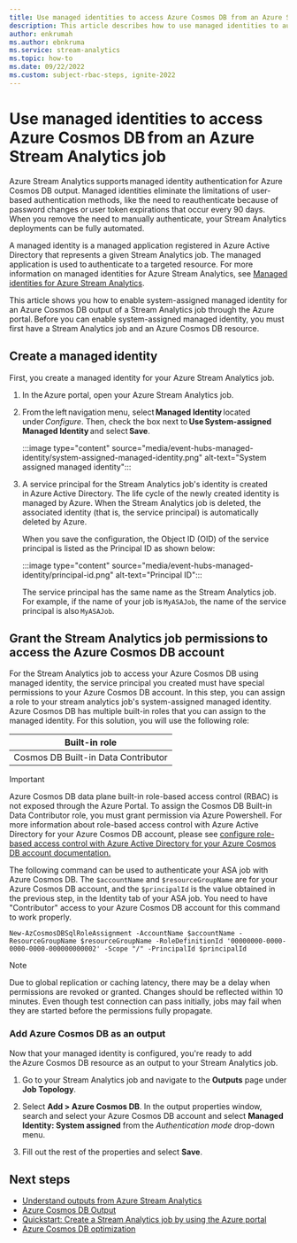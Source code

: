 ```yaml
---
title: Use managed identities to access Azure Cosmos DB from an Azure Stream Analytics job
description: This article describes how to use managed identities to authenticate your Azure Stream Analytics job to an Azure Cosmos DB output.
author: enkrumah
ms.author: ebnkruma
ms.service: stream-analytics
ms.topic: how-to
ms.date: 09/22/2022
ms.custom: subject-rbac-steps, ignite-2022
---
```


# Use managed identities to access Azure Cosmos DB from an Azure Stream Analytics job

Azure Stream Analytics supports managed identity authentication for Azure Cosmos DB output. Managed identities eliminate the limitations of user-based authentication methods, like the need to reauthenticate because of password changes or user token expirations that occur every 90 days. When you remove the need to manually authenticate, your Stream Analytics deployments can be fully automated.  

A managed identity is a managed application registered in Azure Active Directory that represents a given Stream Analytics job. The managed application is used to authenticate to a targeted resource. For more information on managed identities for Azure Stream Analytics, see [Managed identities for Azure Stream Analytics](stream-analytics-managed-identities-overview.md).

This article shows you how to enable system-assigned managed identity for an Azure Cosmos DB output of a Stream Analytics job through the Azure portal. Before you can enable system-assigned managed identity, you must first have a Stream Analytics job and an Azure Cosmos DB resource.

## Create a managed identity  

First, you create a managed identity for your Azure Stream Analytics job.  

1. In the Azure portal, open your Azure Stream Analytics job.  

2. From the left navigation menu, select **Managed Identity** located under *Configure*. Then, check the box next to **Use System-assigned Managed Identity** and select **Save**.

   :::image type="content" source="media/event-hubs-managed-identity/system-assigned-managed-identity.png" alt-text="System assigned managed identity":::  

3. A service principal for the Stream Analytics job's identity is created in Azure Active Directory. The life cycle of the newly created identity is managed by Azure. When the Stream Analytics job is deleted, the associated identity (that is, the service principal) is automatically deleted by Azure.  

   When you save the configuration, the Object ID (OID) of the service principal is listed as the Principal ID as shown below:  

   :::image type="content" source="media/event-hubs-managed-identity/principal-id.png" alt-text="Principal ID":::

   The service principal has the same name as the Stream Analytics job. For example, if the name of your job is `MyASAJob`, the name of the service principal is also `MyASAJob`.  

## Grant the Stream Analytics job permissions to access the Azure Cosmos DB account

For the Stream Analytics job to access your Azure Cosmos DB using managed identity, the service principal you created must have special permissions to your Azure Cosmos DB account. In this step, you can assign a role to your stream analytics job's system-assigned managed identity. Azure Cosmos DB has multiple built-in roles that you can assign to the managed identity. For this solution, you will use the following role:

|Built-in role  |
|---------|
| Cosmos DB Built-in Data Contributor|

> [!IMPORTANT]
> Azure Cosmos DB data plane built-in role-based access control (RBAC) is not exposed through the Azure Portal. To assign the Cosmos DB Built-in Data Contributor role, you must grant permission via Azure Powershell. For more information about role-based access control with Azure Active Directory for your Azure Cosmos DB account, please see [configure role-based access control with Azure Active Directory for your Azure Cosmos DB account documentation.](../cosmos-db/how-to-setup-rbac.md)

The following command can be used to authenticate your ASA job with Azure Cosmos DB. The `$accountName` and `$resourceGroupName` are for your Azure Cosmos DB account, and the `$principalId` is the value obtained in the previous step, in the Identity tab of your ASA job. You need to have "Contributor" access to your Azure Cosmos DB account for this command to work properly.

```azurecli-interactive
New-AzCosmosDBSqlRoleAssignment -AccountName $accountName -ResourceGroupName $resourceGroupName -RoleDefinitionId '00000000-0000-0000-0000-000000000002' -Scope "/" -PrincipalId $principalId

```

> [!NOTE]
> Due to global replication or caching latency, there may be a delay when permissions are revoked or granted. Changes should be reflected within 10 minutes. Even though test connection can pass initially, jobs may fail when they are started before the permissions fully propagate.


### Add Azure Cosmos DB as an output

Now that your managed identity is configured, you're ready to add the Azure Cosmos DB resource as an output to your Stream Analytics job. 

1. Go to your Stream Analytics job and navigate to the **Outputs** page under **Job Topology**.

1. Select **Add > Azure Cosmos DB**. In the output properties window, search and select your Azure Cosmos DB account and select **Managed Identity: System assigned** from the *Authentication mode* drop-down menu.

1. Fill out the rest of the properties and select **Save**.

## Next steps

* [Understand outputs from Azure Stream Analytics](stream-analytics-define-outputs.md)
* [Azure Cosmos DB Output](azure-cosmos-db-output.md)
* [Quickstart: Create a Stream Analytics job by using the Azure portal](stream-analytics-quick-create-portal.md)
* [Azure Cosmos DB optimization](stream-analytics-documentdb-output.md)
